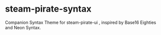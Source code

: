 # steam-pirate-syntax
Companion Syntax Theme for steam-pirate-ui , inspired by Base16 Eighties and Neon Syntax. 
